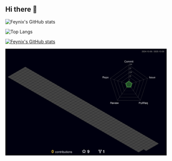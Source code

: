 ## Hi there 👋

![Feynix's GitHub stats](https://github-readme-stats.vercel.app/api?username=Feynix2004) 

![Top Langs](https://github-readme-stats.vercel.app/api/top-langs/?username=Feynix2004)

[![Feynix's GitHub stats](https://github-immortality.vercel.app/api?username=Feynix2004)](https://github.com/Feynix2004)

![Personal 3D Metrics](./profile-3d-contrib/profile-night-green.svg)
